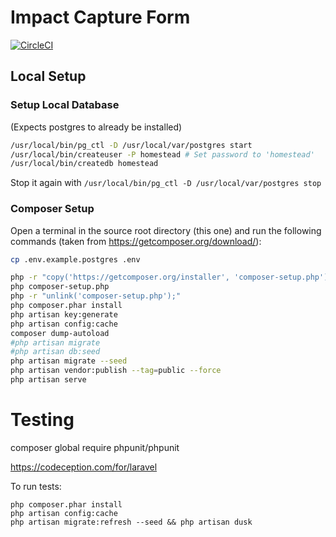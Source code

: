 # Impact Capture Form

[![CircleCI](https://circleci.com/gh/the-kids-network/impact-capture-form.svg?style=svg)](https://circleci.com/gh/the-kids-network/impact-capture-form)

## Local Setup

### Setup Local Database
(Expects postgres to already be installed)
```bash
/usr/local/bin/pg_ctl -D /usr/local/var/postgres start
/usr/local/bin/createuser -P homestead # Set password to 'homestead'
/usr/local/bin/createdb homestead
```

Stop it again with
```/usr/local/bin/pg_ctl -D /usr/local/var/postgres stop```

### Composer Setup

Open a terminal in the source root directory (this one) and run the following commands (taken from https://getcomposer.org/download/):

```bash
cp .env.example.postgres .env

php -r "copy('https://getcomposer.org/installer', 'composer-setup.php');"
php composer-setup.php
php -r "unlink('composer-setup.php');"
php composer.phar install
php artisan key:generate
php artisan config:cache
composer dump-autoload
#php artisan migrate
#php artisan db:seed
php artisan migrate --seed
php artisan vendor:publish --tag=public --force
php artisan serve
```

# Testing

composer global require phpunit/phpunit

https://codeception.com/for/laravel

To run tests: 

```
php composer.phar install
php artisan config:cache
php artisan migrate:refresh --seed && php artisan dusk
```
